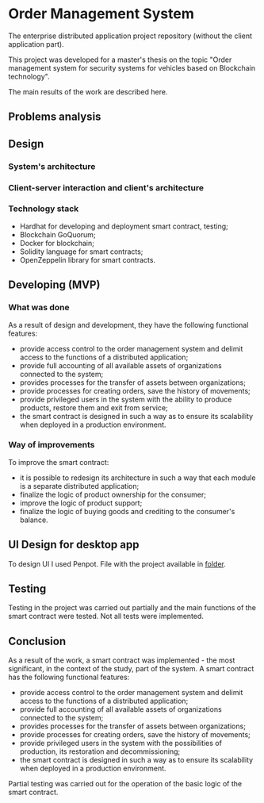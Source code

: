 # Order Management System

The enterprise distributed application project repository (without the client application part).

This project was developed for a master's thesis on the topic "Order management system for security systems for vehicles based on Blockchain technology".

The main results of the work are described here.



## Problems analysis 



## Design


  
### System's architecture



### Client-server interaction and client's architecture



### Technology stack

- Hardhat for developing and deployment smart contract, testing;
- Blockchain GoQuorum;
- Docker for blockchain;
- Solidity language for smart contracts;
- OpenZeppelin library for smart contracts.

## Developing (MVP)
### What was done

As a result of design and development, they have the following functional features:
- provide access control to the order management system and delimit access to the functions of a distributed application;
- provide full accounting of all available assets of organizations connected to the system;
- provides processes for the transfer of assets between organizations;
- provide processes for creating orders, save the history of movements;
- provide privileged users in the system with the ability to produce products, restore them and exit from service;
- the smart contract is designed in such a way as to ensure its scalability when deployed in a production environment.

### Way of improvements

To improve the smart contract:
- it is possible to redesign its architecture in such a way that each module is a separate distributed application;
- finalize the logic of product ownership for the consumer;
- improve the logic of product support;
- finalize the logic of buying goods and crediting to the consumer's balance.

## UI Design for desktop app

To design UI I used Penpot. File with the project available in  [folder](./docs/ui_design).

## Testing

Testing in the project was carried out partially and the main functions of the smart contract were tested. Not all tests were implemented.

## Conclusion

As a result of the work, a smart contract was implemented - the most significant, in the context of the study, part of the system. A smart contract has the following functional features:
- provide access control to the order management system and delimit access to the functions of a distributed application;
- provide full accounting of all available assets of organizations connected to the system;
- provides processes for the transfer of assets between organizations;
- provide processes for creating orders, save the history of movements;
- provide privileged users in the system with the possibilities of production, its restoration and decommissioning;
- the smart contract is designed in such a way as to ensure its scalability when deployed in a production environment.

Partial testing was carried out for the operation of the basic logic of the smart contract.